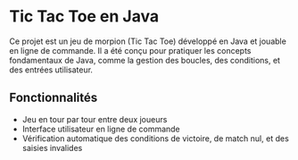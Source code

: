 # Tic Tac Toe en Java

Ce projet est un jeu de morpion (Tic Tac Toe) développé en Java et jouable en ligne de commande. Il a été conçu pour pratiquer les concepts fondamentaux de Java, comme la gestion des boucles, des conditions, et des entrées utilisateur.

## Fonctionnalités

- Jeu en tour par tour entre deux joueurs
- Interface utilisateur en ligne de commande
- Vérification automatique des conditions de victoire, de match nul, et des saisies invalides